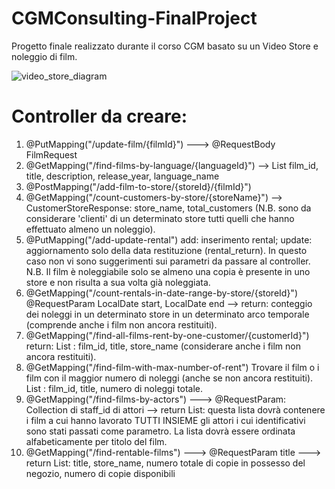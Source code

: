 # CGMConsulting-FinalProject
Progetto finale realizzato durante il corso CGM basato su un Video Store e noleggio di film.


![video_store_diagram](https://github.com/baldi364/CGMConsulting-FinalProject/assets/134001121/aef64947-0924-463e-8fdf-5f3fc9b3011e)

# Controller da creare:
1) @PutMapping("/update-film/{filmId}") ---> @RequestBody FilmRequest
2) @GetMapping("/find-films-by-language/{languageId}") --> List film_id, title, description, release_year, language_name
3) @PostMapping("/add-film-to-store/{storeId}/{filmId}")
4) @GetMapping("/count-customers-by-store/{storeName}") --> CustomerStoreResponse: store_name, total_customers (N.B. sono da considerare 'clienti' di un determinato store tutti quelli che hanno effettuato almeno un noleggio).
5) @PutMapping("/add-update-rental") add: inserimento rental; update: aggiornamento solo della data restituzione (rental_return). In questo caso non vi sono suggerimenti sui parametri da passare al controller. N.B. Il film è noleggiabile solo se almeno una copia è presente in uno store e non risulta a sua volta già noleggiata.
6) @GetMapping("/count-rentals-in-date-range-by-store/{storeId}") @RequestParam LocalDate start, LocalDate end --> return: conteggio dei noleggi in un determinato store in un determinato arco temporale (comprende anche i film non ancora restituiti).
7) @GetMapping("/find-all-films-rent-by-one-customer/{customerId}") return: List : film_id, title, store_name (considerare anche i film non ancora restituiti).
8) @GetMapping("/find-film-with-max-number-of-rent") Trovare il film o i film con il maggior numero di noleggi (anche se non ancora restituiti). List : film_id, title, numero di noleggi totale.
9) @GetMapping("/find-films-by-actors") ---> @RequestParam: Collection di staff_id di attori --> return List: questa lista dovrà contenere i film a cui hanno lavorato TUTTI INSIEME gli attori i cui identificativi sono stati passati come parametro. La lista dovrà essere ordinata alfabeticamente per titolo del film.
10) @GetMapping("/find-rentable-films") ---> @RequestParam title ---> return List: title, store_name, numero totale di copie in possesso del negozio, numero di copie disponibili


